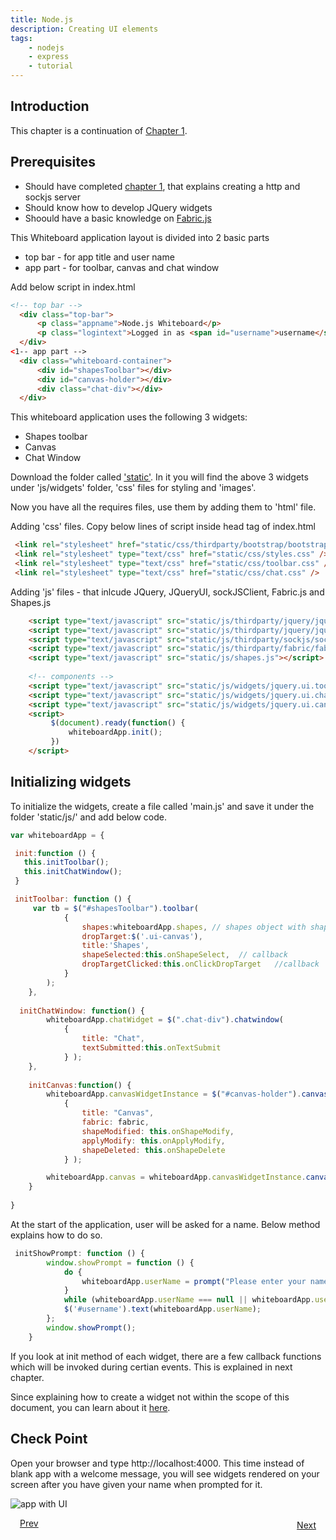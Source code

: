 ```yaml
---
title: Node.js
description: Creating UI elements
tags:
    - nodejs
    - express
    - tutorial
---
```


## Introduction

This chapter is a continuation of [Chapter 1](/frameworks/nodejs/nodejs-tutorial/step01-developing-nodejs-app.html).

## Prerequisites


+  Should have completed [chapter 1](/frameworks/nodejs/nodejs-tutorial/step01-developing-nodejs-app.html), that explains creating a http and sockjs server
+  Should know how to develop JQuery widgets
+  Shoould have a basic knowledge on [Fabric.js](http://fabricjs.com/)
  
This Whiteboard application layout is divided into 2 basic parts

+  top bar - for app title and user name
+  app part - for toolbar, canvas and chat window

Add below script in index.html 
```html
<!-- top bar -->
  <div class="top-bar">
      <p class="appname">Node.js Whiteboard</p>
      <p class="logintext">Logged in as <span id="username">username</span></p>
  </div>
<1-- app part -->
  <div class="whiteboard-container">
      <div id="shapesToolbar"></div>
      <div id="canvas-holder"></div>
      <div class="chat-div"></div>
  </div>

```
This whiteboard application uses the following 3 widgets:

+ Shapes toolbar
+ Canvas
+ Chat Window

Download the folder called ['static'](/nodejs-code/whiteboard/static.zip). In it you will find the above 3 widgets under 'js/widgets' folder, 'css' files for styling and 'images'.

Now you have all the requires files, use them by adding them to 'html' file.

Adding 'css' files.
Copy below lines of script inside head tag of index.html

```html
 <link rel="stylesheet" href="static/css/thirdparty/bootstrap/bootstrap.min.css"  />
 <link rel="stylesheet" type="text/css" href="static/css/styles.css" />
 <link rel="stylesheet" type="text/css" href="static/css/toolbar.css" />
 <link rel="stylesheet" type="text/css" href="static/css/chat.css" />
```

Adding 'js' files - that inlcude JQuery, JQueryUI, sockJSClient, Fabric.js and Shapes.js

```html
    <script type="text/javascript" src="static/js/thirdparty/jquery/jquery-1.8.3.min.js"></script>
    <script type="text/javascript" src="static/js/thirdparty/jquery/jquery-ui-1.9.1.custom.min.js"></script>
    <script type="text/javascript" src="static/js/thirdparty/sockjs/sockjs.min.js"></script>
    <script type="text/javascript" src="static/js/thirdparty/fabric/fabric-all.js"></script>
    <script type="text/javascript" src="static/js/shapes.js"></script>
       
    <!-- components -->
    <script type="text/javascript" src="static/js/widgets/jquery.ui.toolbar.js"></script>
    <script type="text/javascript" src="static/js/widgets/jquery.ui.chatwindow.js"></script>
    <script type="text/javascript" src="static/js/widgets/jquery.ui.canvas.js"></script>
    <script>
         $(document).ready(function() {
	         whiteboardApp.init();
         })
    </script>
```

## Initializing widgets

To initialize the widgets, create a file called 'main.js' and save it under the folder 'static/js/' and add below code.

```javascript
var whiteboardApp = {

 init:function () {
   this.initToolbar();
   this.initChatWindow();
 } 

 initToolbar: function () {
     var tb = $("#shapesToolbar").toolbar(
            {
                shapes:whiteboardApp.shapes, // shapes object with shape 'name' and 'iconname' ex: shapes = {  rectangle: {  name: 'rectangle', imagesPath:'/static/images/' } }
                dropTarget:$('.ui-canvas'),
                title:'Shapes',
                shapeSelected:this.onShapeSelect,  // callback
                dropTargetClicked:this.onClickDropTarget   //callback
            }
        );
    },
  
  initChatWindow: function() {
        whiteboardApp.chatWidget = $(".chat-div").chatwindow(
            {
                title: "Chat",
                textSubmitted:this.onTextSubmit
            } );
    },
    
    initCanvas:function() {
        whiteboardApp.canvasWidgetInstance = $("#canvas-holder").canvas(
            {
                title: "Canvas",
                fabric: fabric,
                shapeModified: this.onShapeModify,
                applyModify: this.onApplyModify,
                shapeDeleted: this.onShapeDelete
            } );

        whiteboardApp.canvas = whiteboardApp.canvasWidgetInstance.canvas("getCanvasInstance");
    }
   
}

```
At the start of the application, user will be asked for a name. Below method explains how to do so.

```javascript
 initShowPrompt: function () {
        window.showPrompt = function () {
            do {
                whiteboardApp.userName = prompt("Please enter your name( 4 to 15 chars)");
            }
            while (whiteboardApp.userName === null || whiteboardApp.userName.length < 4 || whiteboardApp.userName.length > 15);
            $('#username').text(whiteboardApp.userName);
        };
        window.showPrompt();
    }

```

If you look at init method of each widget, there are a few callback functions which will be invoked during certian events. This is explained in next chapter.

Since explaining how to create a widget not within the scope of this document, you can learn about it [here](http://net.tutsplus.com/tutorials/javascript-ajax/coding-your-first-jquery-ui-plugin/).

## Check Point

Open your browser and type http://localhost:4000. This time instead of blank app with a welcome message, you will see widgets rendered on your screen after you have given your name when prompted for it.

![app with UI](/images/screenshots/nodejs-whiteboard/whiteboard-01.png)

<p><a class="button-plain"  style="padding: 3px 15px;" href="/frameworks/nodejs/nodejs-tutorial/step01-developing-nodejs-app.html">Prev</a>  <a class="button-plain"  style="padding: 3px 15px; float: right;" href="/frameworks/nodejs/nodejs-tutorial/step03-integrating-shapes-canvas.html">Next</a></p>

